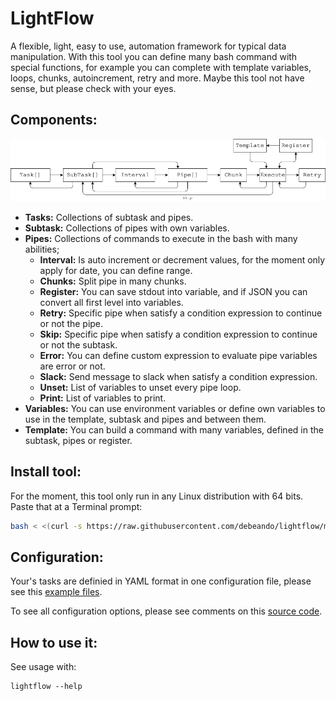 # LightFlow

A flexible, light, easy to use, automation framework for typical data manipulation. With this tool you can define many bash command with special functions, for example you can complete with template variables, loops, chunks, autoincrement, retry and more. Maybe this tool not have sense, but please check with your eyes.

## Components:

![Flow](https://raw.githubusercontent.com/debeando/lightflow/master/assets/flow.png)

- **Tasks:** Collections of subtask and pipes.
- **Subtask:** Collections of pipes with own variables.
- **Pipes:** Collections of commands to execute in the bash with many abilities;
	- **Interval:** Is auto increment or decrement values, for the moment only apply for date, you can define range.
	- **Chunks:** Split pipe in many chunks.
	- **Register:** You can save stdout into variable, and if JSON you can convert all first level into variables.
	- **Retry:** Specific pipe when satisfy a condition expression to continue or not the pipe.
  - **Skip:** Specific pipe when satisfy a condition expression to continue or not the subtask.
  - **Error:** You can define custom expression to evaluate pipe variables are error or not.
  - **Slack:** Send message to slack when satisfy a condition expression.
  - **Unset:** List of variables to unset every pipe loop.
  - **Print:** List of variables to print.
- **Variables:** You can use environment variables or define own variables to use in the template, subtask and pipes and between them.
- **Template:** You can build a command with many variables, defined in the subtask, pipes or register.

## Install tool:

For the moment, this tool only run in any Linux distribution with 64 bits. Paste that at a Terminal prompt:

```bash
bash < <(curl -s https://raw.githubusercontent.com/debeando/lightflow/master/scripts/install.sh)
```

## Configuration:

Your's tasks are definied in YAML format in one configuration file, please see this [example files](https://github.com/debeando/lightflow/tree/master/tests/flow).

To see all configuration options, please see comments on this [source code](https://github.com/debeando/lightflow/blob/master/config/structure.go).

## How to use it:

See usage with:

```
lightflow --help
```
